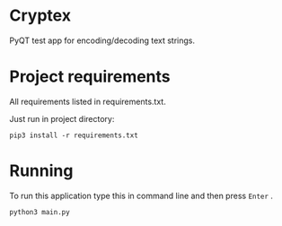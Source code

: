 # Cryptex
PyQT test app for encoding/decoding text strings.

# Project requirements
All requirements listed in requirements.txt.

Just run in project directory:

```
pip3 install -r requirements.txt 
```

# Running
To run this application type this in command line and then press ```Enter``` .

```
python3 main.py
```
